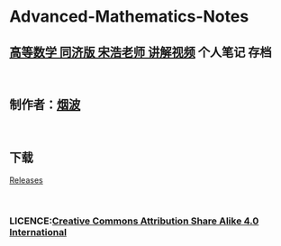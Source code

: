 # Advanced-Mathematics-Notes

## [高等数学 同济版 宋浩老师 讲解视频](https://www.bilibili.com/video/BV1Eb411u7Fw/?spm_id_from=333.337.search-card.all.click) 个人笔记 存档

<br>

## 制作者：[烟波](https://github.com/yanboishere)

<br>

## 下载
[Releases](https://github.com/yanboishere/SongHao-Online-Course-of-Advanced-Mathematics-Notes/releases)

<br>

### LICENCE:[Creative Commons Attribution Share Alike 4.0 International](https://creativecommons.org/licenses/by-sa/4.0/deed.zh)
